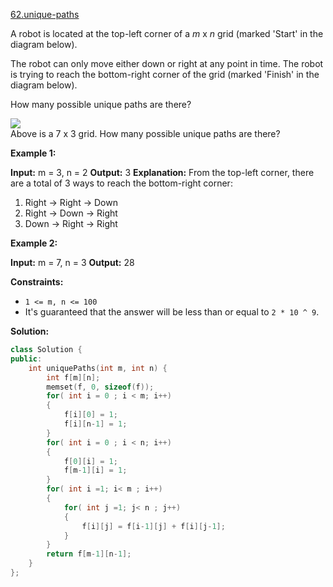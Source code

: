 [62.unique-paths](https://leetcode.com/problems/unique-paths/)  

A robot is located at the top-left corner of a _m_ x _n_ grid (marked 'Start' in the diagram below).

The robot can only move either down or right at any point in time. The robot is trying to reach the bottom-right corner of the grid (marked 'Finish' in the diagram below).

How many possible unique paths are there?

![](https://assets.leetcode.com/uploads/2018/10/22/robot_maze.png)  
Above is a 7 x 3 grid. How many possible unique paths are there?

**Example 1:**

**Input:** m = 3, n = 2
**Output:** 3
**Explanation:**
From the top-left corner, there are a total of 3 ways to reach the bottom-right corner:
1. Right -> Right -> Down
2. Right -> Down -> Right
3. Down -> Right -> Right

**Example 2:**

**Input:** m = 7, n = 3
**Output:** 28

**Constraints:**

*   `1 <= m, n <= 100`
*   It's guaranteed that the answer will be less than or equal to `2 * 10 ^ 9`.  



**Solution:**  

```cpp
class Solution {
public:
    int uniquePaths(int m, int n) {
        int f[m][n];
        memset(f, 0, sizeof(f));
        for( int i = 0 ; i < m; i++)
        {
            f[i][0] = 1;
            f[i][n-1] = 1;
        }
        for( int i = 0 ; i < n; i++)
        {
            f[0][i] = 1;
            f[m-1][i] = 1;
        }
        for( int i =1; i< m ; i++)
        {
            for( int j =1; j< n ; j++)
            {
                f[i][j] = f[i-1][j] + f[i][j-1];
            }
        }
        return f[m-1][n-1];
    }
};
```
      